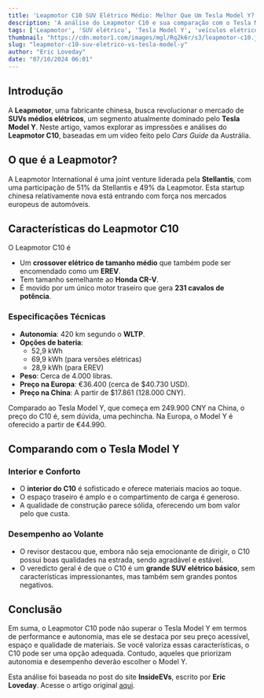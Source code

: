 ```yaml
---
title: 'Leapmotor C10 SUV Elétrico Médio: Melhor Que Um Tesla Model Y?'
description: 'A análise do Leapmotor C10 e sua comparação com o Tesla Model Y, destacando preços, desempenho e características.'
tags: ['Leapmotor', 'SUV elétrico', 'Tesla Model Y', 'veículos elétricos', 'automóveis']
thumbnail: "https://cdn.motor1.com/images/mgl/Rq2k6r/s3/leapmotor-c10.jpg"
slug: "leapmotor-c10-suv-eletrico-vs-tesla-model-y"
author: "Eric Loveday"
date: "07/10/2024 06:01"
---
```


## Introdução

A **Leapmotor**, uma fabricante chinesa, busca revolucionar o mercado de **SUVs médios elétricos**, um segmento atualmente dominado pelo **Tesla Model Y**. Neste artigo, vamos explorar as impressões e análises do **Leapmotor C10**, baseadas em um vídeo feito pelo *Cars Guide* da Austrália.

## O que é a Leapmotor?

A Leapmotor International é uma joint venture liderada pela **Stellantis**, com uma participação de 51% da Stellantis e 49% da Leapmotor. Esta startup chinesa relativamente nova está entrando com força nos mercados europeus de automóveis.

## Características do Leapmotor C10

O Leapmotor C10 é
- Um **crossover elétrico de tamanho médio** que também pode ser encomendado como um **EREV**.
- Tem tamanho semelhante ao **Honda CR-V**.
- É movido por um único motor traseiro que gera **231 cavalos de potência**.
  
### Especificações Técnicas
- **Autonomia**: 420 km segundo o **WLTP**.
- **Opções de bateria**: 
  - 52,9 kWh
  - 69,9 kWh (para versões elétricas)
  - 28,9 kWh (para EREV)
- **Peso**: Cerca de 4.000 libras.
- **Preço na Europa**: €36.400 (cerca de $40.730 USD).
- **Preço na China**: A partir de $17.861 (128.000 CNY).

Comparado ao Tesla Model Y, que começa em 249.900 CNY na China, o preço do C10 é, sem dúvida, uma pechincha. Na Europa, o Model Y é oferecido a partir de €44.990.

## Comparando com o Tesla Model Y

### Interior e Conforto
- O **interior do C10** é sofisticado e oferece materiais macios ao toque.
- O espaço traseiro é amplo e o compartimento de carga é generoso.
- A qualidade de construção parece sólida, oferecendo um bom valor pelo que custa.

### Desempenho ao Volante
- O revisor destacou que, embora não seja emocionante de dirigir, o C10 possui boas qualidades na estrada, sendo agradável e estável.
- O veredicto geral é de que o C10 é um **grande SUV elétrico básico**, sem características impressionantes, mas também sem grandes pontos negativos.

## Conclusão

Em suma, o Leapmotor C10 pode não superar o Tesla Model Y em termos de performance e autonomia, mas ele se destaca por seu preço acessível, espaço e qualidade de materiais. Se você valoriza essas características, o C10 pode ser uma opção adequada. Contudo, aqueles que priorizam autonomia e desempenho deverão escolher o Model Y.

Esta análise foi baseada no post do site **InsideEVs**, escrito por **Eric Loveday**. Acesse o artigo original [aqui](https://insideevs.com/news/736298/leapmotor-c10-challenge-tesla-model-y/).
